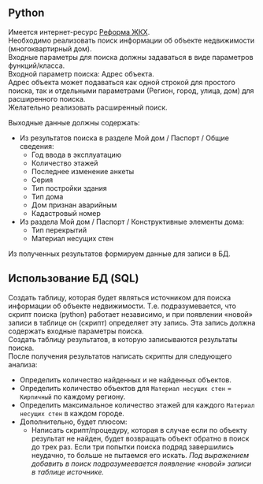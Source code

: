 ## Python  
Имеется интернет-ресурс [Реформа ЖКХ](https://www.reformagkh.ru/).  
Необходимо реализовать поиск информации об объекте недвижимости (многоквартирный дом).  
Входные параметры для поиска должны задаваться в виде параметров функций/класса.  
Входной параметр поиска: Адрес объекта.  
Адрес объекта может подаваться как одной строкой для простого поиска, так и отдельными параметрами (Регион, город, улица, дом) для расширенного поиска.  
Желательно реализовать расширенный поиск.  

Выходные данные должны содержать:  

* Из результатов поиска в разделе Мой дом / Паспорт / Общие сведения:
	* Год ввода в эксплуатацию
	* Количество этажей
	* Последнее изменение анкеты
	* Серия
	* Тип постройки здания
	* Тип дома
	* Дом признан аварийным
	* Кадастровый номер
* Из раздела Мой дом / Паспорт / Конструктивные элементы дома:
	* Тип перекрытий
	* Материал несущих стен
		
Из полученных результатов формируем данные для записи в БД.

## Использование БД (SQL)
Создать таблицу, которая будет являться источником для поиска информации об объекте недвижимости. Т.е. подразумевается, что скрипт поиска (python) работает независимо, и при появлении «новой» записи в таблице он (скрипт) определяет эту запись. Эта запись должна содержать входные параметры поиска.  
Создать таблицу результатов, в которую записываются результаты поиска.  
После получения результатов написать скрипты для следующего анализа: 

* Определить количество найденных и не найденных объектов.
* Определить количество объектов для `Материал несущих стен` = `Кирпичный` по каждому региону.
* Определить максимальное количество этажей для каждого `Материал несущих стен` в каждом городе.
* Дополнительно, будет плюсом:
	* Написать скрипт/процедуру, которая в случае если по объекту результат не найден, будет возвращать объект обратно в поиск до трех раз. Если три попытки поиска подряд завершились неудачно, то больше не пытаемся его искать. *Под выражением добавить в поиск подразумеевается появление «новой» записи в таблице источнике.*

